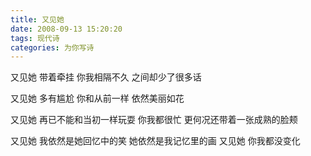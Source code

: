 ```yaml
---
title: 又见她
date: 2008-09-13 15:20:20
tags: 现代诗
categories: 为你写诗
---
```

又见她
带着牵挂
你我相隔不久
之间却少了很多话
<!-- more -->
又见她
多有尴尬
你和从前一样
依然美丽如花

又见她
再已不能和当初一样玩耍
你我都很忙
更何况还带着一张成熟的脸颊

又见她
我依然是她回忆中的笑
她依然是我记忆里的画
又见她
你我都没变化